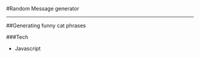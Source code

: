 #Random Message generator
_________________________

##Generating funny cat phrases

###Tech
* Javascript